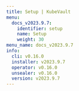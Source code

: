 ```yaml
---
title: Setup | KubeVault
menu:
  docs_v2023.9.7:
    identifier: setup
    name: Setup
    weight: 30
menu_name: docs_v2023.9.7
info:
  cli: v0.16.0
  installer: v2023.9.7
  operator: v0.16.0
  unsealer: v0.16.0
  version: v2023.9.7
---
```


